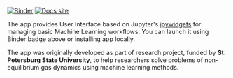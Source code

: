 [![Binder](https://mybinder.org/badge_logo.svg)](https://mybinder.org/v2/gh/quantum-entangled/machine-learning-ui/v0.1.1?urlpath=voila%2Frender%2Fmain.ipynb)
[![Docs site](https://img.shields.io/badge/docs-GitHub_Pages-blue)](https://quantum-entangled.github.io/machine-learning-ui/index.html)

The app provides User Interface based on Jupyter's [ipywidgets](https://github.com/jupyter-widgets/ipywidgets) for managing basic Machine Learning workflows. You can launch it using Binder badge above or installing app locally.

The app was originally developed as part of research project, funded by **St. Petersburg State University**, to help researchers solve problems of non-equilibrium gas dynamics using machine learning methods.
